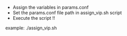 * Assign the variables in params.conf
* Set the params.conf file path in assign_vip.sh script
* Execute the script !!

example:
./assign_vip.sh


